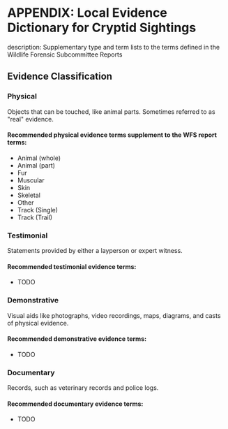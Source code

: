 # APPENDIX: Local Evidence Dictionary for Cryptid Sightings
description: Supplementary type and term lists to the terms defined in the Wildlife Forensic Subcommittee Reports


## Evidence Classification
###	Physical
Objects that can be touched, like animal parts. Sometimes referred to as "real" evidence.
#### Recommended physical evidence terms supplement to the WFS report terms:
* Animal (whole)
* Animal (part)
* Fur
* Muscular
* Skin
* Skeletal
* Other
* Track (Single)
* Track (Trail)

###	Testimonial
Statements provided by either a layperson or expert witness.

#### Recommended testimonial evidence terms:
* TODO

###	Demonstrative
Visual aids like photographs, video recordings, maps, diagrams, and casts of physical evidence.

#### Recommended demonstrative evidence terms:
* TODO

###	Documentary
Records, such as veterinary records and police logs.

#### Recommended documentary evidence terms:
* TODO
